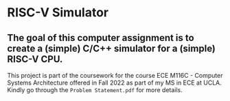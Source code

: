# RISC-V Simulator

## The goal of this computer assignment is to create a (simple) C/C++ simulator for a (simple) RISC-V CPU. 

This project is part of the coursework for the course ECE M116C - Computer Systems Architecture offered in Fall 2022 as part of my MS in ECE at UCLA. Kindly go through the `Problem Statement.pdf` for more details.
